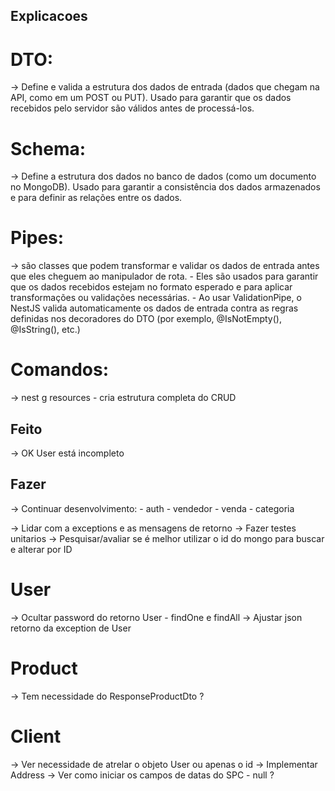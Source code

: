 ## Explicacoes 
# DTO: 
-> Define e valida a estrutura dos dados de entrada (dados que chegam na API, como em um POST ou PUT). Usado para garantir que os dados recebidos pelo servidor são válidos antes de processá-los.

# Schema: 
-> Define a estrutura dos dados no banco de dados (como um documento no MongoDB). Usado para garantir a consistência dos dados armazenados e para definir as relações entre os dados.

# Pipes: 
-> são classes que podem transformar e validar os dados de entrada antes que eles cheguem ao manipulador de rota.
    - Eles são usados para garantir que os dados recebidos estejam no formato esperado e para aplicar transformações ou validações necessárias.
    - Ao usar ValidationPipe, o NestJS valida automaticamente os dados de entrada contra as regras definidas nos decoradores do DTO (por exemplo, @IsNotEmpty(), @IsString(), etc.)

# Comandos:
-> nest g resources
    - cria estrutura completa do CRUD

## Feito 
-> OK User está incompleto


## Fazer 
-> Continuar desenvolvimento:
    - auth
    - vendedor
    - venda
    - categoria

-> Lidar com a exceptions e as mensagens de retorno
-> Fazer testes unitarios
-> Pesquisar/avaliar se é melhor utilizar o id do mongo para buscar e alterar por ID

# User
-> Ocultar password do retorno User - findOne e findAll
-> Ajustar json retorno da exception de User

# Product
-> Tem necessidade do ResponseProductDto ?

# Client
-> Ver necessidade de atrelar o objeto User ou apenas o id
-> Implementar Address
-> Ver como iniciar os campos de datas do SPC - null ?